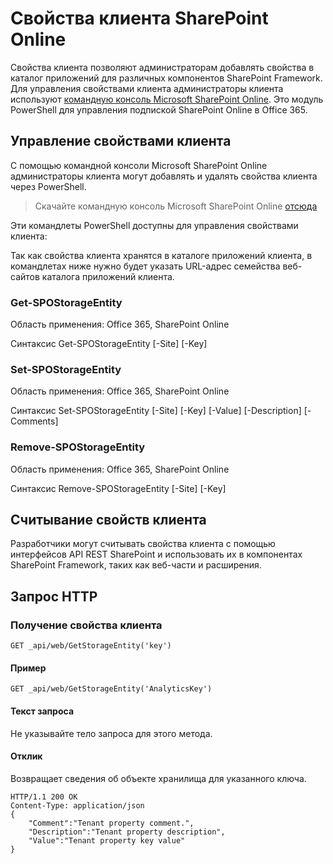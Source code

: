 # <a name="sharepoint-online-tenant-properties"></a>Свойства клиента SharePoint Online

Свойства клиента позволяют администраторам добавлять свойства в каталог приложений для различных компонентов SharePoint Framework. Для управления свойствами клиента администраторы клиента используют [командную консоль Microsoft SharePoint Online](https://technet.microsoft.com/ru-RU/library/fp161372.aspx). Это модуль PowerShell для управления подпиской SharePoint Online в Office 365.

## <a name="manage-tenant-properties"></a>Управление свойствами клиента

С помощью командной консоли Microsoft SharePoint Online администраторы клиента могут добавлять и удалять свойства клиента через PowerShell. 

> Скачайте командную консоль Microsoft SharePoint Online [отсюда](https://www.microsoft.com/en-us/download/details.aspx?id=35588)

Эти командлеты PowerShell доступны для управления свойствами клиента:

Так как свойства клиента хранятся в каталоге приложений клиента, в командлетах ниже нужно будет указать URL-адрес семейства веб-сайтов каталога приложений клиента.

### <a name="get-spostorageentity"></a>Get-SPOStorageEntity
Область применения: Office 365, SharePoint Online

Синтаксис Get-SPOStorageEntity [-Site] <AppCatalogSiteURL> [-Key] <String>

### <a name="set-spostorageentity"></a>Set-SPOStorageEntity
Область применения: Office 365, SharePoint Online

Синтаксис Set-SPOStorageEntity [-Site] <AppCatalogSiteURL> [-Key] <String> [-Value] <String> [-Description] <String> [-Comments] <String>

### <a name="remove-spostorageentity"></a>Remove-SPOStorageEntity
Область применения: Office 365, SharePoint Online

Синтаксис Remove-SPOStorageEntity [-Site] <AppCatalogSiteURL> [-Key] <String>

## <a name="reading-tenant-properties"></a>Считывание свойств клиента

Разработчики могут считывать свойства клиента с помощью интерфейсов API REST SharePoint и использовать их в компонентах SharePoint Framework, таких как веб-части и расширения.

## <a name="http-request"></a>Запрос HTTP

### <a name="get-a-tenant-property"></a>Получение свойства клиента

```text
GET _api/web/GetStorageEntity('key')
```

#### <a name="example"></a>Пример

```text
GET _api/web/GetStorageEntity('AnalyticsKey')
```

#### <a name="request-body"></a>Текст запроса

Не указывайте тело запроса для этого метода.

#### <a name="response"></a>Отклик

Возвращает сведения об объекте хранилища для указанного ключа.

```text
HTTP/1.1 200 OK
Content-Type: application/json
{
    "Comment":"Tenant property comment.",
    "Description":"Tenant property description",
    "Value":"Tenant property key value"
}
```
